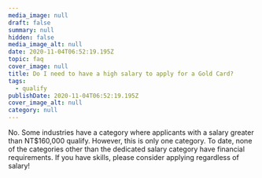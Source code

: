 ```yaml
---
media_image: null
draft: false
summary: null
hidden: false
media_image_alt: null
date: 2020-11-04T06:52:19.195Z
topic: faq
cover_image: null
title: Do I need to have a high salary to apply for a Gold Card?
tags:
  - qualify
publishDate: 2020-11-04T06:52:19.195Z
cover_image_alt: null
category: null
---
```


No. Some industries have a category where applicants with a salary greater than NT$160,000 qualify. However, this is only one category. To date, none of the categories other than the dedicated salary category have financial requirements. If you have skills, please consider applying regardless of salary!
